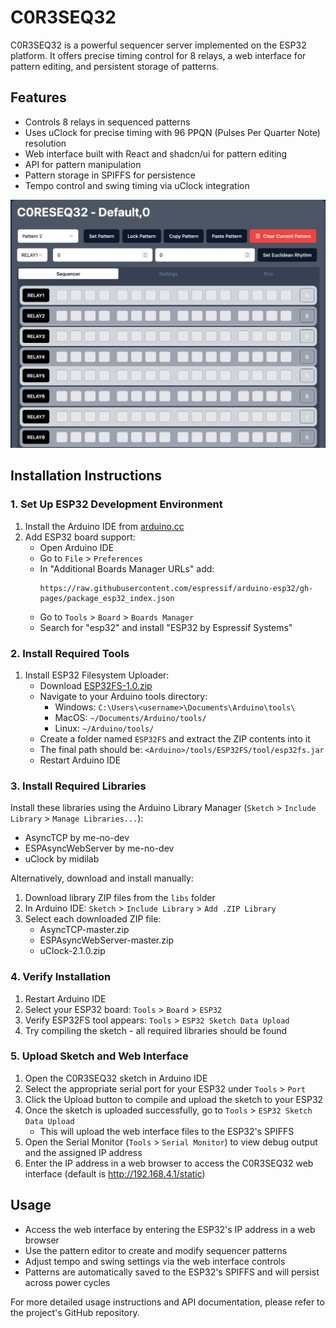 # C0R3SEQ32

C0R3SEQ32 is a powerful sequencer server implemented on the ESP32 platform. It offers precise timing control for 8 relays, a web interface for pattern editing, and persistent storage of patterns.

## Features

- Controls 8 relays in sequenced patterns
- Uses uClock for precise timing with 96 PPQN (Pulses Per Quarter Note) resolution
- Web interface built with React and shadcn/ui for pattern editing
- API for pattern manipulation
- Pattern storage in SPIFFS for persistence
- Tempo control and swing timing via uClock integration

![screenshot](screenshot.png)

## Installation Instructions

### 1. Set Up ESP32 Development Environment

1. Install the Arduino IDE from [arduino.cc](https://www.arduino.cc/en/software)
2. Add ESP32 board support:
   - Open Arduino IDE
   - Go to `File` > `Preferences`
   - In "Additional Boards Manager URLs" add:
     ```
     https://raw.githubusercontent.com/espressif/arduino-esp32/gh-pages/package_esp32_index.json
     ```
   - Go to `Tools` > `Board` > `Boards Manager`
   - Search for "esp32" and install "ESP32 by Espressif Systems"

### 2. Install Required Tools

1. Install ESP32 Filesystem Uploader:
   - Download [ESP32FS-1.0.zip](https://github.com/me-no-dev/arduino-esp32fs-plugin/releases/download/1.0/ESP32FS-1.0.zip)
   - Navigate to your Arduino tools directory:
     - Windows: `C:\Users\<username>\Documents\Arduino\tools\`
     - MacOS: `~/Documents/Arduino/tools/`
     - Linux: `~/Arduino/tools/`
   - Create a folder named `ESP32FS` and extract the ZIP contents into it
   - The final path should be: `<Arduino>/tools/ESP32FS/tool/esp32fs.jar`
   - Restart Arduino IDE

### 3. Install Required Libraries

Install these libraries using the Arduino Library Manager (`Sketch` > `Include Library` > `Manage Libraries...`):

- AsyncTCP by me-no-dev
- ESPAsyncWebServer by me-no-dev  
- uClock by midilab

Alternatively, download and install manually:

1. Download library ZIP files from the `libs` folder
2. In Arduino IDE: `Sketch` > `Include Library` > `Add .ZIP Library`
3. Select each downloaded ZIP file:
   - AsyncTCP-master.zip
   - ESPAsyncWebServer-master.zip 
   - uClock-2.1.0.zip

### 4. Verify Installation

1. Restart Arduino IDE
2. Select your ESP32 board: `Tools` > `Board` > `ESP32`
3. Verify ESP32FS tool appears: `Tools` > `ESP32 Sketch Data Upload`
4. Try compiling the sketch - all required libraries should be found

### 5. Upload Sketch and Web Interface

1. Open the C0R3SEQ32 sketch in Arduino IDE
2. Select the appropriate serial port for your ESP32 under `Tools` > `Port`
3. Click the Upload button to compile and upload the sketch to your ESP32
4. Once the sketch is uploaded successfully, go to `Tools` > `ESP32 Sketch Data Upload`
   - This will upload the web interface files to the ESP32's SPIFFS
5. Open the Serial Monitor (`Tools` > `Serial Monitor`) to view debug output and the assigned IP address
6. Enter the IP address in a web browser to access the C0R3SEQ32 web interface (default is http://192.168.4.1/static)

## Usage

- Access the web interface by entering the ESP32's IP address in a web browser
- Use the pattern editor to create and modify sequencer patterns
- Adjust tempo and swing settings via the web interface controls
- Patterns are automatically saved to the ESP32's SPIFFS and will persist across power cycles

For more detailed usage instructions and API documentation, please refer to the project's GitHub repository.
